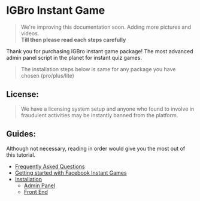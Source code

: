 # IGBro Instant Game

 > We're improving this documentation soon. Adding more pictures and videos.<br> 
 > **Till then please read each steps carefully**

 Thank you for purchasing IGBro instant game package! The most advanced admin panel script in the planet for instant quiz games.
 
 >The installation steps below is same for any package you have chosen (pro/plus/lite)

## License:

> We have a licensing system setup and anyone who found to involve in fraudulent activities may be instantly banned from the platform.

## Guides:

Although not necessary, reading in order would give you the most out of this tutorial.

-   [Frequently Asked Questions](/faq/)
-   [Getting started with Facebook Instant Games](/start/)
-   [Installation](/install/)
    -   [Admin Panel](/install/?id=admin-panel)
    -   [Front End](/install/?id=front-end-installation)

